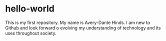 # hello-world
This is my first repository.
My name is Avery-Dante Hinds. I am new to Github and look forward o evolving my understanding of technology and its uses throughout society. 
